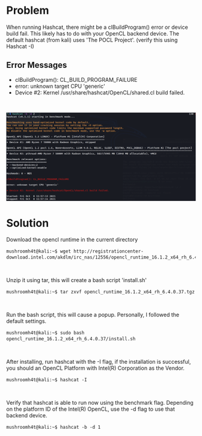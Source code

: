 # Problem
When running Hashcat, there might be a clBuildProgram() error or device build fail. This likely has to do with your OpenCL backend device. The default hashcat (from kali) uses 'The POCL Project'. (verify this using Hashcat -I)



## Error Messages
- clBuildProgram(): CL_BUILD_PROGRAM_FAILURE
- error: unknown target CPU 'generic'
- Device #2: Kernel /usr/share/hashcat/OpenCL/shared.cl build failed.
<br>

![alt text](https://github.com/mushroom-hat/Troubleshoot/blob/main/Hashcat%20Build%20Error/Images/hashcat_error.png?raw=true)
# Solution
Download the opencl runtime in the current directory
```console
mushroomh4t@kali:~$ wget http://registrationcenter-download.intel.com/akdlm/irc_nas/12556/opencl_runtime_16.1.2_x64_rh_6.4.0.37.tgz
```
<br>

Unzip it using tar, this will create a bash script 'install.sh'
```console
mushroomh4t@kali:~$ tar zxvf opencl_runtime_16.1.2_x64_rh_6.4.0.37.tgz 
```
<br>

Run the bash script, this will cause a popup. Personally, I followed the default settings. 
```console
mushroomh4t@kali:~$ sudo bash opencl_runtime_16.1.2_x64_rh_6.4.0.37/install.sh
```
<br>

After installing, run hashcat with the -I flag, if the installation is successful, you should an OpenCL Platform with Intel(R) Corporation as the Vendor. 
```console
mushroomh4t@kali:~$ hashcat -I
```
<br>

Verify that hashcat is able to run now using the benchmark flag. Depending on the platform ID of the Intel(R) OpenCL, use the -d flag to use that backend device.
```console
mushroomh4t@kali:~$ hashcat -b -d 1 
```
